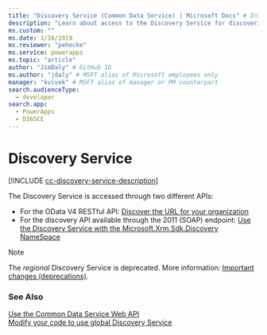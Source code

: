 ```yaml
---
title: "Discovery Service (Common Data Service) | Microsoft Docs" # Intent and product brand in a unique string of 43-59 chars including spaces
description: "Learn about access to the Discovery Service for discovering business organization instance details."
ms.custom: ""
ms.date: 1/16/2019
ms.reviewer: "pehecke"
ms.service: powerapps
ms.topic: "article"
author: "JimDaly" # GitHub ID
ms.author: "jdaly" # MSFT alias of Microsoft employees only
manager: "kvivek" # MSFT alias of manager or PM counterpart
search.audienceType: 
  - developer
search.app: 
  - PowerApps
  - D365CE
---
```

# Discovery Service

[!INCLUDE [cc-discovery-service-description](includes/cc-discovery-service-description.md)]

The Discovery Service is accessed through two different APIs:

- For the OData V4 RESTful API: [Discover the URL for your organization](webapi/discover-url-organization-web-api.md)
- For the discovery API available through the 2011 (SOAP) endpoint: [Use the Discovery Service with the Microsoft.Xrm.Sdk.Discovery NameSpace](org-service/discovery-service.md)

> [!NOTE]
> The *regional* Discovery Service is deprecated. More information: [Important changes (deprecations)](/power-platform/important-changes-coming.md).

### See Also

[Use the Common Data Service Web API](webapi/overview.md)<br />
[Modify your code to use global Discovery Service](webapi/discovery-orgsdk-to-webapi.md)
